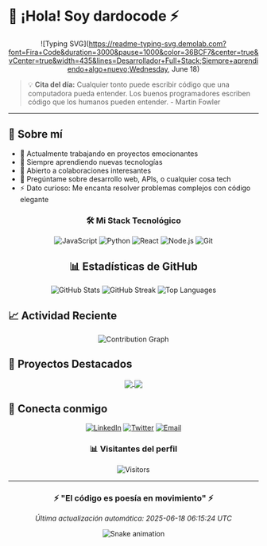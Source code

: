 # 🌅 ¡Hola! Soy dardocode ⚡

<div align="center">

![Typing SVG](https://readme-typing-svg.demolab.com?font=Fira+Code&duration=3000&pause=1000&color=36BCF7&center=true&vCenter=true&width=435&lines=Desarrollador+Full+Stack;Siempre+aprendiendo+algo+nuevo;Wednesday, June 18)

</div>

> 💡 **Cita del día:** Cualquier tonto puede escribir código que una computadora pueda entender. Los buenos programadores escriben código que los humanos pueden entender. - Martin Fowler

---

## 🚀 Sobre mí

- 🔭 Actualmente trabajando en proyectos emocionantes
- 🌱 Siempre aprendiendo nuevas tecnologías
- 👯 Abierto a colaboraciones interesantes
- 💬 Pregúntame sobre desarrollo web, APIs, o cualquier cosa tech
- ⚡ Dato curioso: Me encanta resolver problemas complejos con código elegante

<div align="center">

### 🛠️ Mi Stack Tecnológico

![JavaScript](https://img.shields.io/badge/-JavaScript-F7DF1E?style=for-the-badge&logo=javascript&logoColor=black)
![Python](https://img.shields.io/badge/-Python-3776AB?style=for-the-badge&logo=python&logoColor=white)
![React](https://img.shields.io/badge/-React-61DAFB?style=for-the-badge&logo=react&logoColor=black)
![Node.js](https://img.shields.io/badge/-Node.js-339933?style=for-the-badge&logo=node.js&logoColor=white)
![Git](https://img.shields.io/badge/-Git-F05032?style=for-the-badge&logo=git&logoColor=white)

</div>


<div align="center">

## 📊 Estadísticas de GitHub

<img src="https://github-readme-stats.vercel.app/api?username=dardocode&show_icons=true&theme=radical" alt="GitHub Stats" />

<img src="https://github-readme-streak-stats.herokuapp.com/?user=dardocode&theme=radical" alt="GitHub Streak" />

<img src="https://github-readme-stats.vercel.app/api/top-langs/?username=dardocode&layout=compact&theme=radical" alt="Top Languages" />

</div>


## 📈 Actividad Reciente

<!--START_SECTION:activity-->
<!-- Esta sección se actualiza automáticamente -->
<!--END_SECTION:activity-->

<div align="center">

![Contribution Graph](https://github-readme-activity-graph.vercel.app/graph?username=dardocode&theme=radical)

</div>


## 🎯 Proyectos Destacados

<div align="center">

<!-- Repositorios que se actualizarán automáticamente -->
<a href="https://github.com/anuraghazra/github-readme-stats">
  <img align="center" src="https://github-readme-stats.vercel.app/api/pin/?username=dardocode&repo=repo1&theme=radical" />
</a>
<a href="https://github.com/anuraghazra/convoychat">
  <img align="center" src="https://github-readme-stats.vercel.app/api/pin/?username=dardocode&repo=repo2&theme=radical" />
</a>

</div>


## 🤝 Conecta conmigo

<div align="center">

[![LinkedIn](https://img.shields.io/badge/-LinkedIn-0077B5?style=for-the-badge&logo=linkedin&logoColor=white)](https://linkedin.com/in/dardocode)
[![Twitter](https://img.shields.io/badge/-Twitter-1DA1F2?style=for-the-badge&logo=twitter&logoColor=white)](https://twitter.com/dardocode)
[![Email](https://img.shields.io/badge/-Email-D14836?style=for-the-badge&logo=gmail&logoColor=white)](mailto:dardocode@gmail.com)

### 📊 Visitantes del perfil
![Visitors](https://visitor-badge.glitch.me/badge?page_id=dardocode.dardocode)

</div>


---

<div align="center">

### ⚡ "El código es poesía en movimiento" ⚡

*Última actualización automática: 2025-06-18 06:15:24 UTC*

![Snake animation](https://github.com/dardocode/dardocode/blob/output/github-contribution-grid-snake.svg)

</div>
